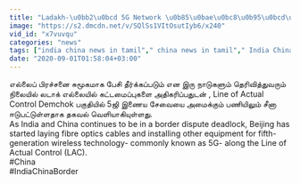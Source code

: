 ```yaml
---
title: "Ladakh-\u0bb2\u0bcd 5G Network \u0b85\u0bae\u0bc8\u0b95\u0bcd\u0b95\u0bc1\u0bae\u0bcd China Oneindia Tamil"
image: "https://s2.dmcdn.net/v/SQlSs1VItOsutIyb6/x240"
vid_id: "x7vuvqu"
categories: "news"
tags: ["india china news in tamil"," china news in tamil"," India China Border news"]
date: "2020-09-01T01:58:04+03:00"
---
```

எல்லைப் பிரச்சனை சுமூகமாக பேசி தீர்க்கப்படும் என இரு நாடுகளும் தெரிவித்துவரும் நிலையில் லடாக் எல்லையில் கட்டமைப்புகளை அதிகரிப்பதுடன் ,  Line of Actual Control Demchok பகுதியில் 5ஜி இணைய சேவையை அமைக்கும் பணியிலும் சீனா ஈடுபட்டுள்ளதாக தகவல் வெளியாகியுள்ளது.  <br>As India and China continues to be in a border dispute deadlock, Beijing has started laying fibre optics cables and installing other equipment for fifth-generation wireless technology- commonly known as 5G- along the Line of Actual Control (LAC).  <br>#China  <br>#IndiaChinaBorder
